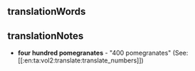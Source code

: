 ## translationWords


## translationNotes

* **four hundred pomegranates** - "400 pomegranates" (See: [[:en:ta:vol2:translate:translate_numbers]])
